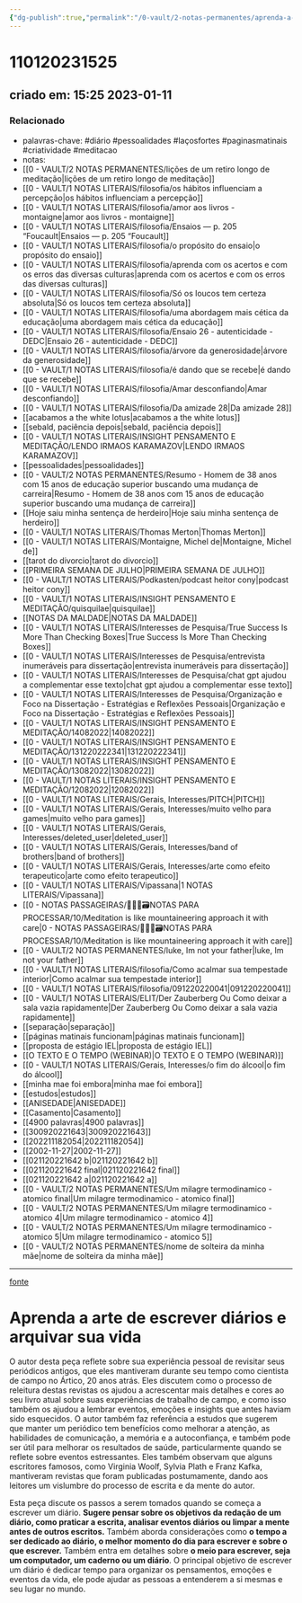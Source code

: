 ```yaml
---
{"dg-publish":true,"permalink":"/0-vault/2-notas-permanentes/aprenda-a-arte-de-escrever-diarios-e-arquivar-sua-vida/","tags":["permanente","diário","pessoalidades","laçosfortes","paginasmatinais","criatividade","meditacao"],"dgHomeLink":true,"dgShowLocalGraph":true,"dgShowFileTree":true,"dgEnableSearch":true}
---
```


# 110120231525
## criado em: 15:25 2023-01-11

### Relacionado
- palavras-chave: #diário #pessoalidades #laçosfortes #paginasmatinais #criatividade #meditacao 
- notas: 
- [[0 - VAULT/2 NOTAS PERMANENTES/lições de um retiro longo de meditação\|lições de um retiro longo de meditação]]
- [[0 - VAULT/1 NOTAS LITERAIS/filosofia/os hábitos influenciam a percepção\|os hábitos influenciam a percepção]]
- [[0 - VAULT/1 NOTAS LITERAIS/filosofia/amor aos livros - montaigne\|amor aos livros - montaigne]]
- [[0 - VAULT/1 NOTAS LITERAIS/filosofia/Ensaios — p. 205 “Foucault\|Ensaios — p. 205 “Foucault]]
- [[0 - VAULT/1 NOTAS LITERAIS/filosofia/o propósito do ensaio\|o propósito do ensaio]]
- [[0 - VAULT/1 NOTAS LITERAIS/filosofia/aprenda com os acertos e com os erros das diversas culturas\|aprenda com os acertos e com os erros das diversas culturas]]
- [[0 - VAULT/1 NOTAS LITERAIS/filosofia/Só os loucos tem certeza absoluta\|Só os loucos tem certeza absoluta]]
- [[0 - VAULT/1 NOTAS LITERAIS/filosofia/uma abordagem mais cética da educação\|uma abordagem mais cética da educação]]
- [[0 - VAULT/1 NOTAS LITERAIS/filosofia/Ensaio 26 - autenticidade - DEDC\|Ensaio 26 - autenticidade - DEDC]]
- [[0 - VAULT/1 NOTAS LITERAIS/filosofia/árvore da generosidade\|árvore da generosidade]]
- [[0 - VAULT/1 NOTAS LITERAIS/filosofia/é dando que se recebe\|é dando que se recebe]]
- [[0 - VAULT/1 NOTAS LITERAIS/filosofia/Amar desconfiando\|Amar desconfiando]]
- [[0 - VAULT/1 NOTAS LITERAIS/filosofia/Da amizade 28\|Da amizade 28]]
- [[acabamos a the white lotus\|acabamos a the white lotus]]
- [[sebald, paciência depois\|sebald, paciência depois]]
- [[0 - VAULT/1 NOTAS LITERAIS/INSIGHT PENSAMENTO E MEDITAÇÃO/LENDO IRMAOS KARAMAZOV\|LENDO IRMAOS KARAMAZOV]]
- [[pessoalidades\|pessoalidades]]
- [[0 - VAULT/2 NOTAS PERMANENTES/Resumo - Homem de 38 anos com 15 anos de educação superior buscando uma mudança de carreira\|Resumo - Homem de 38 anos com 15 anos de educação superior buscando uma mudança de carreira]]
- [[Hoje saiu minha sentença de herdeiro\|Hoje saiu minha sentença de herdeiro]]
- [[0 - VAULT/1 NOTAS LITERAIS/Thomas Merton\|Thomas Merton]]
- [[0 - VAULT/1 NOTAS LITERAIS/Montaigne, Michel de\|Montaigne, Michel de]]
- [[tarot do divorcio\|tarot do divorcio]]
- [[PRIMEIRA SEMANA DE JULHO\|PRIMEIRA SEMANA DE JULHO]]
- [[0 - VAULT/1 NOTAS LITERAIS/Podkasten/podcast heitor cony\|podcast heitor cony]]
- [[0 - VAULT/1 NOTAS LITERAIS/INSIGHT PENSAMENTO E MEDITAÇÃO/quisquilae\|quisquilae]]
- [[NOTAS DA MALDADE\|NOTAS DA MALDADE]]
- [[0 - VAULT/1 NOTAS LITERAIS/Interesses de Pesquisa/True Success Is More Than Checking Boxes\|True Success Is More Than Checking Boxes]]
- [[0 - VAULT/1 NOTAS LITERAIS/Interesses de Pesquisa/entrevista inumeráveis para dissertação\|entrevista inumeráveis para dissertação]]
- [[0 - VAULT/1 NOTAS LITERAIS/Interesses de Pesquisa/chat gpt ajudou a complementar esse texto\|chat gpt ajudou a complementar esse texto]]
- [[0 - VAULT/1 NOTAS LITERAIS/Interesses de Pesquisa/Organização e Foco na Dissertação - Estratégias e Reflexões Pessoais\|Organização e Foco na Dissertação - Estratégias e Reflexões Pessoais]]
- [[0 - VAULT/1 NOTAS LITERAIS/INSIGHT PENSAMENTO E MEDITAÇÃO/14082022\|14082022]]
- [[0 - VAULT/1 NOTAS LITERAIS/INSIGHT PENSAMENTO E MEDITAÇÃO/131220222341\|131220222341]]
- [[0 - VAULT/1 NOTAS LITERAIS/INSIGHT PENSAMENTO E MEDITAÇÃO/13082022\|13082022]]
- [[0 - VAULT/1 NOTAS LITERAIS/INSIGHT PENSAMENTO E MEDITAÇÃO/12082022\|12082022]]
- [[0 - VAULT/1 NOTAS LITERAIS/Gerais, Interesses/PITCH\|PITCH]]
- [[0 - VAULT/1 NOTAS LITERAIS/Gerais, Interesses/muito velho para games\|muito velho para games]]
- [[0 - VAULT/1 NOTAS LITERAIS/Gerais, Interesses/deleted_user\|deleted_user]]
- [[0 - VAULT/1 NOTAS LITERAIS/Gerais, Interesses/band of brothers\|band of brothers]]
- [[0 - VAULT/1 NOTAS LITERAIS/Gerais, Interesses/arte como efeito terapeutico\|arte como efeito terapeutico]]
- [[0 - VAULT/1 NOTAS LITERAIS/Vipassana\|1 NOTAS LITERAIS/Vipassana]]
- [[0 - NOTAS PASSAGEIRAS/👨🏻‍💻🗃️NOTAS PARA PROCESSAR/10/Meditation is like mountaineering approach it with care\|0 - NOTAS PASSAGEIRAS/👨🏻‍💻🗃️NOTAS PARA PROCESSAR/10/Meditation is like mountaineering approach it with care]]
- [[0 - VAULT/2 NOTAS PERMANENTES/luke, Im not your father\|luke, Im not your father]]
- [[0 - VAULT/1 NOTAS LITERAIS/filosofia/Como acalmar sua tempestade interior\|Como acalmar sua tempestade interior]]
- [[0 - VAULT/1 NOTAS LITERAIS/filosofia/091220220041\|091220220041]]
- [[0 - VAULT/1 NOTAS LITERAIS/ELIT/Der Zauberberg Ou Como deixar a sala vazia rapidamente\|Der Zauberberg Ou Como deixar a sala vazia rapidamente]]
- [[separação\|separação]]
- [[páginas matinais funcionam\|páginas matinais funcionam]]
- [[proposta de estágio IEL\|proposta de estágio IEL]]
- [[O TEXTO E O TEMPO (WEBINAR)\|O TEXTO E O TEMPO (WEBINAR)]]
- [[0 - VAULT/1 NOTAS LITERAIS/Gerais, Interesses/o fim do álcool\|o fim do álcool]]
- [[minha mae foi embora\|minha mae foi embora]]
- [[estudos\|estudos]]
- [[ANISEDADE\|ANISEDADE]]
- [[Casamento\|Casamento]]
- [[4900 palavras\|4900 palavras]]
- [[300920221643\|300920221643]]
- [[202211182054\|202211182054]]
- [[2002-11-27\|2002-11-27]]
- [[021120221642 b\|021120221642 b]]
- [[021120221642 final\|021120221642 final]]
- [[021120221642 a\|021120221642 a]]
- [[0 - VAULT/2 NOTAS PERMANENTES/Um milagre termodinamico - atomico final\|Um milagre termodinamico - atomico final]]
- [[0 - VAULT/2 NOTAS PERMANENTES/Um milagre termodinamico - atomico 4\|Um milagre termodinamico - atomico 4]]
- [[0 - VAULT/2 NOTAS PERMANENTES/Um milagre termodinamico - atomico 5\|Um milagre termodinamico - atomico 5]]
- [[0 - VAULT/2 NOTAS PERMANENTES/nome de solteira da minha mãe\|nome de solteira da minha mãe]]
---
[fonte](https://psyche.co/ideas/learn-the-art-of-journaling-and-archive-your-life)

# Aprenda a arte de escrever diários e arquivar sua vida

O autor desta peça reflete sobre sua experiência pessoal de revisitar seus periódicos antigos, que eles mantiveram durante seu tempo como cientista de campo no Ártico, 20 anos atrás. Eles discutem como o processo de releitura destas revistas os ajudou a acrescentar mais detalhes e cores ao seu livro atual sobre suas experiências de trabalho de campo, e como isso também os ajudou a lembrar eventos, emoções e insights que antes haviam sido esquecidos. O autor também faz referência a estudos que sugerem que manter um periódico tem benefícios como melhorar a atenção, as habilidades de comunicação, a memória e a autoconfiança, e também pode ser útil para melhorar os resultados de saúde, particularmente quando se reflete sobre eventos estressantes. Eles também observam que alguns escritores famosos, como Virginia Woolf, Sylvia Plath e Franz Kafka, mantiveram revistas que foram publicadas postumamente, dando aos leitores um vislumbre do processo de escrita e da mente do autor.

Esta peça discute os passos a serem tomados quando se começa a escrever um diário. **Sugere pensar sobre os objetivos da redação de um diário, como praticar a escrita, analisar eventos diários ou limpar a mente antes de outros escritos.** Também aborda considerações como **o tempo a ser dedicado ao diário, o melhor momento do dia para escrever e sobre o que escrever.** Também entra em detalhes sobre **o meio para escrever, seja um computador, um caderno ou um diário**. O principal objetivo de escrever um diário é dedicar tempo para organizar os pensamentos, emoções e eventos da vida, ele pode ajudar as pessoas a entenderem a si mesmas e seu lugar no mundo.